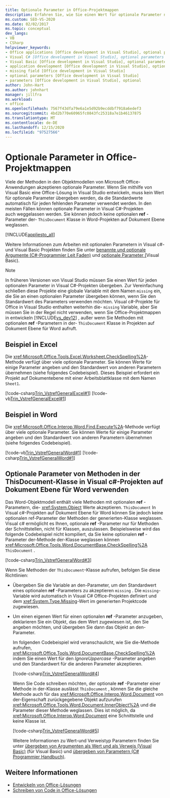 ```yaml
---
title: Optionale Parameter in Office-Projektmappen
description: Erfahren Sie, wie Sie einen Wert für optionale Parameter nicht übergeben müssen, da die Standardwerte automatisch für jeden fehlenden Parameter verwendet werden.
ms.custom: SEO-VS-2020
ms.date: 02/02/2017
ms.topic: conceptual
dev_langs:
- VB
- CSharp
helpviewer_keywords:
- Office applications [Office development in Visual Studio], optional parameters
- Visual C# [Office development in Visual Studio], optional parameters
- Visual Basic [Office development in Visual Studio], optional parameters
- application development [Office development in Visual Studio], optional parameters
- missing field [Office development in Visual Studio]
- optional parameters [Office development in Visual Studio]
- parameters [Office development in Visual Studio], optional
author: John-Hart
ms.author: johnhart
manager: jillfra
ms.workload:
- office
ms.openlocfilehash: 7567f43dfa79e6a1e5d92b9ecddbf7918a6edef3
ms.sourcegitcommit: 4bd2b770e60965fc0843fc25318a7e1b46137875
ms.translationtype: MT
ms.contentlocale: de-DE
ms.lasthandoff: 12/15/2020
ms.locfileid: "97527566"
---
```

# <a name="optional-parameters-in-office-solutions"></a>Optionale Parameter in Office-Projektmappen
  Viele der Methoden in den Objektmodellen von Microsoft Office-Anwendungen akzeptieren optionale Parameter. Wenn Sie mithilfe von Visual Basic eine Office-Lösung in Visual Studio entwickeln, muss kein Wert für optionale Parameter übergeben werden, da die Standardwerte automatisch für jeden fehlenden Parameter verwendet werden. In den meisten Fällen können optionale Parameter in Visual C#-Projekten auch weggelassen werden. Sie können jedoch keine optionalen **ref** -Parameter der- `ThisDocument` Klasse in Word-Projekten auf Dokument Ebene weglassen.

 [!INCLUDE[appliesto_all](../vsto/includes/appliesto-all-md.md)]

 Weitere Informationen zum Arbeiten mit optionalen Parametern in Visual c#-und Visual Basic Projekten finden Sie unter [benannte und optionale Argumente &#40;C&#35;-Programmier Leit Faden&#41;](/dotnet/csharp/programming-guide/classes-and-structs/named-and-optional-arguments) und [optionale Parameter &#40;](/dotnet/visual-basic/programming-guide/language-features/procedures/optional-parameters)Visual Basic&#41;.

> [!NOTE]
> In früheren Versionen von Visual Studio müssen Sie einen Wert für jeden optionalen Parameter in Visual C#-Projekten übergeben. Zur Vereinfachung schließen diese Projekte eine globale Variable mit dem Namen `missing` ein, die Sie an einen optionalen Parameter übergeben können, wenn Sie den Standardwert des Parameters verwenden möchten. Visual c#-Projekte für Office in Visual Studio enthalten weiterhin die- `missing` Variable, aber Sie müssen Sie in der Regel nicht verwenden, wenn Sie Office-Projektmappen in entwickeln [!INCLUDE[vs_dev12](../vsto/includes/vs-dev12-md.md)] , außer wenn Sie Methoden mit optionalen **ref** -Parametern in der- `ThisDocument` Klasse in Projekten auf Dokument Ebene für Word aufruft.

## <a name="example-in-excel"></a>Beispiel in Excel
 Die <xref:Microsoft.Office.Tools.Excel.Worksheet.CheckSpelling%2A>-Methode verfügt über viele optionale Parameter. Sie können Werte für einige Parameter angeben und den Standardwert von anderen Parametern übernehmen (siehe folgendes Codebeispiel). Dieses Beispiel erfordert ein Projekt auf Dokumentebene mit einer Arbeitsblattklasse mit dem Namen `Sheet1`.

 [!code-csharp[Trin_VstrefGeneralExcel#1](../vsto/codesnippet/CSharp/excelworkbook1/Sheet1.cs#1)]
 [!code-vb[Trin_VstrefGeneralExcel#1](../vsto/codesnippet/VisualBasic/excelworkbook1/Sheet1.vb#1)]

## <a name="example-in-word"></a>Beispiel in Word
 Die <xref:Microsoft.Office.Interop.Word.Find.Execute%2A>-Methode verfügt über viele optionale Parameter. Sie können Werte für einige Parameter angeben und den Standardwert von anderen Parametern übernehmen (siehe folgendes Codebeispiel).

 [!code-vb[Trin_VstrefGeneralWord#1](../vsto/codesnippet/VisualBasic/worddocument1/ThisDocument.vb#1)]
 [!code-csharp[Trin_VstrefGeneralWord#1](../vsto/codesnippet/CSharp/worddocument1/ThisDocument.cs#1)]

## <a name="use-optional-parameters-of-methods-in-the-thisdocument-class-in-visual-c-document-level-projects-for-word"></a>Optionale Parameter von Methoden in der ThisDocument-Klasse in Visual c#-Projekten auf Dokument Ebene für Word verwenden
 Das Word-Objektmodell enthält viele Methoden mit optionalen **ref** -Parametern, die- <xref:System.Object> Werte akzeptieren.  `ThisDocument` In Visual c#-Projekten auf Dokument Ebene für Word können Sie jedoch keine optionalen ref-Parameter der Methoden der generierten-Klasse weglassen. Visual c# ermöglicht es Ihnen, optionale **ref** -Parameter nur für Methoden der Schnittstellen, nicht für Klassen, auszulassen. Beispielsweise wird das folgende Codebeispiel nicht kompiliert, da Sie keine optionalen **ref** -Parameter der-Methode der-Klasse weglassen können <xref:Microsoft.Office.Tools.Word.DocumentBase.CheckSpelling%2A> `ThisDocument` .

 [!code-csharp[Trin_VstrefGeneralWord#3](../vsto/codesnippet/CSharp/worddocument1/ThisDocument.cs#3)]

 Wenn Sie Methoden der `ThisDocument`-Klasse aufrufen, befolgen Sie diese Richtlinien:

- Übergeben Sie die Variable an den-Parameter, um den Standardwert eines optionalen **ref** -Parameters zu akzeptieren `missing` . Die `missing`-Variable wird automatisch in Visual C# Office-Projekten definiert und dem <xref:System.Type.Missing>-Wert im generierten Projektcode zugewiesen.

- Um einen eigenen Wert für einen optionalen **ref** -Parameter anzugeben, deklarieren Sie ein Objekt, das dem Wert zugewiesen ist, den Sie angeben möchten, und übergeben Sie dann das Objekt an den-Parameter.

  Im folgenden Codebeispiel wird veranschaulicht, wie Sie die-Methode aufrufen, <xref:Microsoft.Office.Tools.Word.DocumentBase.CheckSpelling%2A> indem Sie einen Wert für den *IgnoreUppercase* -Parameter angeben und den Standardwert für die anderen Parameter akzeptieren.

  [!code-csharp[Trin_VstrefGeneralWord#4](../vsto/codesnippet/CSharp/worddocument1/ThisDocument.cs#4)]

  Wenn Sie Code schreiben möchten, der optionale **ref** -Parameter einer Methode in der-Klasse auslässt `ThisDocument` , können Sie die gleiche Methode auch für das <xref:Microsoft.Office.Interop.Word.Document> von der-Eigenschaft zurückgegebene Objekt aufzurufen <xref:Microsoft.Office.Tools.Word.Document.InnerObject%2A> und die Parameter dieser Methode weglassen. Dies ist möglich, da <xref:Microsoft.Office.Interop.Word.Document> eine Schnittstelle und keine Klasse ist.

  [!code-csharp[Trin_VstrefGeneralWord#5](../vsto/codesnippet/CSharp/worddocument1/ThisDocument.cs#5)]

  Weitere Informationen zu Wert-und Verweistyp Parametern finden Sie unter [übergeben von Argumenten als Wert und als Verweis &#40;Visual Basic&#41;](/dotnet/visual-basic/programming-guide/language-features/procedures/passing-arguments-by-value-and-by-reference) (für Visual Basic) und [übergeben von Parametern &#40;C&#35; Programmier Handbuch&#41;](/dotnet/csharp/programming-guide/classes-and-structs/passing-parameters).

## <a name="see-also"></a>Weitere Informationen
- [Entwickeln von Office-Lösungen](../vsto/developing-office-solutions.md)
- [Schreiben von Code in Office-Lösungen](../vsto/writing-code-in-office-solutions.md)
